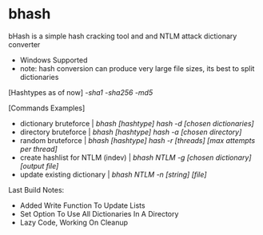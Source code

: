 # bhash
bHash is a simple hash cracking tool and and NTLM attack dictionary converter

- Windows Supported
- note: hash conversion can produce very large file sizes, its best to split dictionaries

[Hashtypes as of now]
-*sha1*
-*sha256*
-*md5*

[Commands Examples]
- dictionary bruteforce | *bhash [hashtype] hash -d [chosen dictionaries]*
- directory bruteforce | *bhash [hashtype] hash -a [chosen directory]*
- random bruteforce | *bhash [hashtype] hash -r [threads] [max attempts per thread]*
- create hashlist for NTLM (indev) | *bhash NTLM -g [chosen dictionary] [output file]*
- update existing dictionary | *bhash NTLM -n [string] [file]*

Last Build Notes:
- Added Write Function To Update Lists
- Set Option To Use All Dictionaries In A Directory
- Lazy Code, Working On Cleanup
